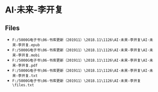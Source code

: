 # AI·未来-李开复

## Files

- `F:/5000G电子书\06-书库更新（201911）\2018.11\1126\AI·未来-李开复\AI·未来-李开复.epub`
- `F:/5000G电子书\06-书库更新（201911）\2018.11\1126\AI·未来-李开复\AI·未来-李开复.mobi`
- `F:/5000G电子书\06-书库更新（201911）\2018.11\1126\AI·未来-李开复\AI·未来-李开复.pdf`
- `F:/5000G电子书\06-书库更新（201911）\2018.11\1126\AI·未来-李开复\AI·未来-李开复.txt`
- `F:/5000G电子书\06-书库更新（201911）\2018.11\1126\AI·未来-李开复\files.txt`
